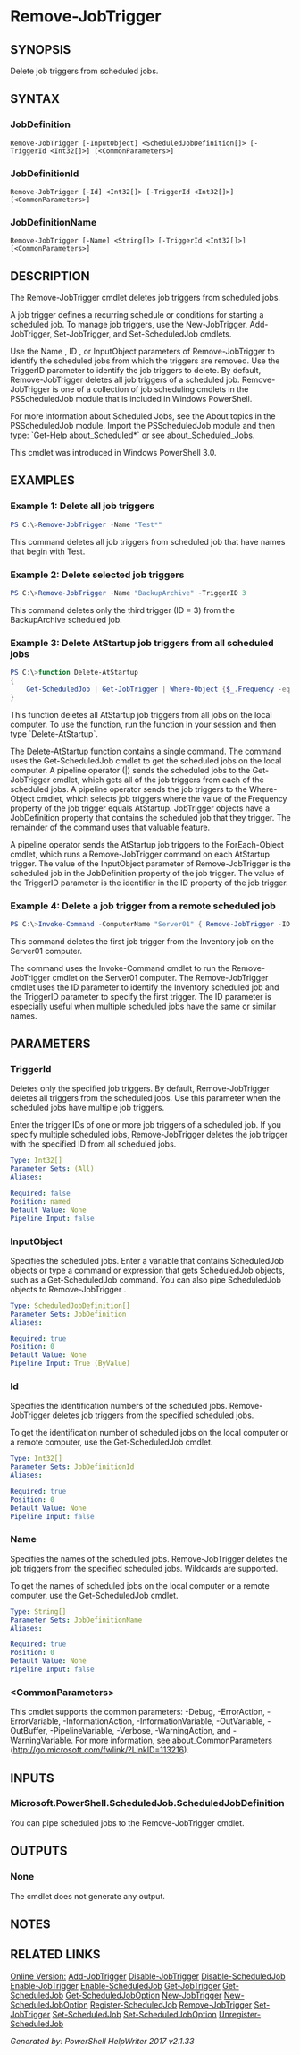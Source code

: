 ﻿# Remove-JobTrigger

## SYNOPSIS
Delete job triggers from scheduled jobs.

## SYNTAX

### JobDefinition
```
Remove-JobTrigger [-InputObject] <ScheduledJobDefinition[]> [-TriggerId <Int32[]>] [<CommonParameters>]
```

### JobDefinitionId
```
Remove-JobTrigger [-Id] <Int32[]> [-TriggerId <Int32[]>] [<CommonParameters>]
```

### JobDefinitionName
```
Remove-JobTrigger [-Name] <String[]> [-TriggerId <Int32[]>] [<CommonParameters>]
```

## DESCRIPTION
The Remove-JobTrigger cmdlet deletes job triggers from scheduled jobs.

A job trigger defines a recurring schedule or conditions for starting a scheduled job. To manage job triggers, use the New-JobTrigger, Add-JobTrigger, Set-JobTrigger, and Set-ScheduledJob cmdlets.

Use the Name , ID , or InputObject parameters of Remove-JobTrigger to identify the scheduled jobs from which the triggers are removed. Use the TriggerID parameter to identify the job triggers to delete. By default, Remove-JobTrigger deletes all job triggers of a scheduled job. Remove-JobTrigger is one of a collection of job scheduling cmdlets in the PSScheduledJob module that is included in Windows PowerShell.

For more information about Scheduled Jobs, see the About topics in the PSScheduledJob module. Import the PSScheduledJob module and then type: \`Get-Help about_Scheduled\*\` or see about_Scheduled_Jobs.

This cmdlet was introduced in Windows PowerShell 3.0.

## EXAMPLES

### Example 1: Delete all job triggers

```powershell
PS C:\>Remove-JobTrigger -Name "Test*"
```

This command deletes all job triggers from scheduled job that have names that begin with Test.

### Example 2: Delete selected job triggers

```powershell
PS C:\>Remove-JobTrigger -Name "BackupArchive" -TriggerID 3
```

This command deletes only the third trigger (ID = 3) from the BackupArchive scheduled job.

### Example 3: Delete AtStartup job triggers from all scheduled jobs

```powershell
PS C:\>function Delete-AtStartup
{
    Get-ScheduledJob | Get-JobTrigger | Where-Object {$_.Frequency -eq "AtStartup"} | ForEach-Object { Remove-JobTrigger -InputObject $_.JobDefinition -TriggerID $_.ID}
}
```

This function deletes all AtStartup job triggers from all jobs on the local computer. To use the function, run the function in your session and then type \`Delete-AtStartup\`.

The Delete-AtStartup function contains a single command. The command uses the Get-ScheduledJob cmdlet to get the scheduled jobs on the local computer. A pipeline operator (\|) sends the scheduled jobs to the Get-JobTrigger cmdlet, which gets all of the job triggers from each of the scheduled jobs. A pipeline operator sends the job triggers to the Where-Object cmdlet, which selects job triggers where the value of the Frequency property of the job trigger equals AtStartup. JobTrigger objects have a JobDefinition property that contains the scheduled job that they trigger. The remainder of the command uses that valuable feature.

A pipeline operator sends the AtStartup job triggers to the ForEach-Object cmdlet, which runs a Remove-JobTrigger command on each AtStartup trigger. The value of the InputObject parameter of Remove-JobTrigger is the scheduled job in the JobDefinition property of the job trigger. The value of the TriggerID parameter is the identifier in the ID property of the job trigger.

### Example 4: Delete a job trigger from a remote scheduled job

```powershell
PS C:\>Invoke-Command -ComputerName "Server01" { Remove-JobTrigger -ID 38 -TriggerID 1 }
```

This command deletes the first job trigger from the Inventory job on the Server01 computer.

The command uses the Invoke-Command cmdlet to run the Remove-JobTrigger cmdlet on the Server01 computer. The Remove-JobTrigger cmdlet uses the ID parameter to identify the Inventory scheduled job and the TriggerID parameter to specify the first trigger. The ID parameter is especially useful when multiple scheduled jobs have the same or similar names.

## PARAMETERS

### TriggerId
Deletes only the specified job triggers. By default, Remove-JobTrigger deletes all triggers from the scheduled jobs. Use this parameter when the scheduled jobs have multiple job triggers.

Enter the trigger IDs of one or more job triggers of a scheduled job. If you specify multiple scheduled jobs, Remove-JobTrigger deletes the job trigger with the specified ID from all scheduled jobs.

```yaml
Type: Int32[]
Parameter Sets: (All)
Aliases: 

Required: false
Position: named
Default Value: None
Pipeline Input: false
```

### InputObject
Specifies the scheduled jobs. Enter a variable that contains ScheduledJob objects or type a command or expression that gets ScheduledJob objects, such as a Get-ScheduledJob command. You can also pipe ScheduledJob objects to Remove-JobTrigger .

```yaml
Type: ScheduledJobDefinition[]
Parameter Sets: JobDefinition
Aliases: 

Required: true
Position: 0
Default Value: None
Pipeline Input: True (ByValue)
```

### Id
Specifies the identification numbers of the scheduled jobs. Remove-JobTrigger deletes job triggers from the specified scheduled jobs.

To get the identification number of scheduled jobs on the local computer or a remote computer, use the Get-ScheduledJob cmdlet.

```yaml
Type: Int32[]
Parameter Sets: JobDefinitionId
Aliases: 

Required: true
Position: 0
Default Value: None
Pipeline Input: false
```

### Name
Specifies the names of the scheduled jobs. Remove-JobTrigger deletes the job triggers from the specified scheduled jobs. Wildcards are supported.

To get the names of scheduled jobs on the local computer or a remote computer, use the Get-ScheduledJob cmdlet.

```yaml
Type: String[]
Parameter Sets: JobDefinitionName
Aliases: 

Required: true
Position: 0
Default Value: None
Pipeline Input: false
```

### \<CommonParameters\>
This cmdlet supports the common parameters: -Debug, -ErrorAction, -ErrorVariable, -InformationAction, -InformationVariable, -OutVariable, -OutBuffer, -PipelineVariable, -Verbose, -WarningAction, and -WarningVariable. For more information, see about_CommonParameters (http://go.microsoft.com/fwlink/?LinkID=113216).

## INPUTS

### Microsoft.PowerShell.ScheduledJob.ScheduledJobDefinition
You can pipe scheduled jobs to the Remove-JobTrigger cmdlet.

## OUTPUTS

### None
The cmdlet does not generate any output.

## NOTES



## RELATED LINKS

[Online Version:](http://go.microsoft.com/fwlink/?LinkId=821703)
[Add-JobTrigger]()
[Disable-JobTrigger]()
[Disable-ScheduledJob]()
[Enable-JobTrigger]()
[Enable-ScheduledJob]()
[Get-JobTrigger]()
[Get-ScheduledJob]()
[Get-ScheduledJobOption]()
[New-JobTrigger]()
[New-ScheduledJobOption]()
[Register-ScheduledJob]()
[Remove-JobTrigger]()
[Set-JobTrigger]()
[Set-ScheduledJob]()
[Set-ScheduledJobOption]()
[Unregister-ScheduledJob]()

*Generated by: PowerShell HelpWriter 2017 v2.1.33*
